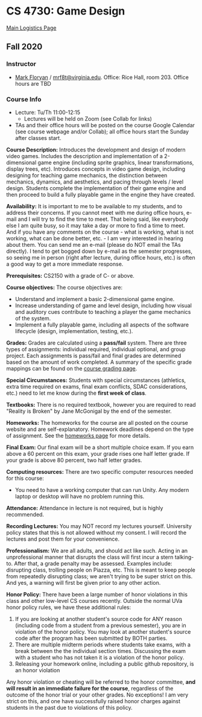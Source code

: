 CS 4730: Game Design
=========================================================

[Main Logistics Page](./index.html)

## Fall 2020

### Instructor ###

- [Mark Floryan](https://www.cs.virginia.edu/~mrf8t) / [mrf8t@virginia.edu](mailto:mrf8t@virginia.edu).  Office: Rice Hall, room 203.  Office hours are TBD

### Course Info ###

- Lecture: Tu/Th 11:00-12:15
	- Lectures will be held on Zoom (see Collab for links)
- TAs and their office hours will be posted on the course Google Calendar (see course webpage and/or Collab); all office hours start the Sunday after classes start.

**Course Description:** Introduces the development and design of modern video games. Includes the description and implementation of a 2-dimensional game engine (including sprite graphics, linear transformations, display trees, etc). Introduces concepts in video game design, including designing for teaching game mechanics, the distinction between mechanics, dynamics, and aesthetics, and pacing through levels / level design. Students complete the implementation of their game engine and then proceed to build a fully playable game in the engine they have created.

**Availability:** It is important to me to be available to my students, and to address their concerns. If you cannot meet with me during office hours, e-mail and I will try to find the time to meet. That being said, like everybody else I am quite busy, so it may take a day or more to find a time to meet. And if you have any comments on the course - what is working, what is not working, what can be done better, etc. - I am very interested in hearing about them. You can send me an e-mail (please do NOT email the TAs directly). I tend to get bogged down by e-mail as the semester progresses, so seeing me in person (right after lecture, during office hours, etc.) is often a good way to get a more immediate response.

**Prerequisites:** CS2150 with a grade of C- or above.

**Course objectives:** The course objectives are:

- Understand and implement a basic 2-dimensional game engine.
- Increase understanding of game and level design, including how visual and auditory cues contribute to teaching a player the game mechanics of the system.
- Implement a fully playable game, including all aspects of the software lifecycle (design, implementation, testing, etc.).

**Grades:** Grades are calculated using a **pass/fail** system. There are three types of assignments: individual required, individual optional, and group project. Each assignments is pass/fail and final grades are determined based on the amount of work completed. A summary of the specific grade mappings can be found on the [course grading page](./grading.html).

**Special Circumstances:** Students with special circumstances (athletics, extra time required on exams, final exam conflicts, SDAC considerations, etc.) need to let me know during the **first week of class**.

**Textbooks:** There is no required textbook, however you are required to read "Reality is Broken" by Jane McGonigal by the end of the semester.

**Homeworks:** The homeworks for the course are all posted on the course website and are self-explanatory. Homework deadlines depend on the type of assignment. See the [homeworks page](../homeworks/index.html) for more details.

**Final Exam:** Our final exam will be a short multiple choice exam. If you earn above a 60 percent on this exam, your grade rises one half letter grade. If your grade is above 80 percent, two half letter grades.

**Computing resources:** There are two specific computer resources needed for this course:

- You need to have a working computer that can run Unity. Any modern laptop or desktop will have no problem running this.

**Attendance:** Attendance in lecture is not required, but is highly recommended.

**Recording Lectures:** You may NOT record my lectures yourself. University policy states that this is not allowed without my consent. I will record the lectures and post them for your convenience.

**Professionalism:** We are all adults, and should act like such.  Acting in an unprofessional manner that disrupts the class will first incur a stern talking-to.  After that, a grade penalty may be assessed.  Examples include: disrupting class, trolling people on Piazza, etc.  This is meant to keep people from repeatedly disrupting class; we aren't trying to be super strict on this.  And yes, a warning will first be given prior to any other action.

**Honor Policy:** There have been a large number of honor violations in this class and other low-level CS courses recently.  Outside the normal UVa honor policy rules, we have these additional rules:

1. If you are looking at another student's source code for ANY reason (including code from a student from a previous semester), you are in violation of the honor policy.  You may look at another student's source code after the program has been submitted by BOTH parties.
2. There are multiple midterm periods where students take exams, with a break between the the individual section times.  Discussing the exam with a student who has not taken it is a violation of the honor policy.
4. Releasing your homework online, including a public github repository, is an honor violation

Any honor violation or cheating will be referred to the honor committee, **and will result in an immediate failure for the course**, regardless of the outcome of the honor trial or your other grades.  No exceptions!  I am very strict on this, and one have successfully raised honor charges against students in the past due to violations of this policy.
